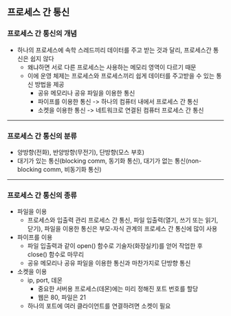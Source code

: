 ## 프로세스 간 통신
### 프로세스 간 통신의 개념
- 하나의 프로세스에 속학 스레드끼리 데이터를 주고 받는 것과 달리, 프로세스간 통신은 쉽지 않다
  - 왜냐하면 서로 다른 프로세스는 사용하는 메모리 영역이 다르기 때문
  - 이에 운영 체제는 프로세스와 프로세스끼리 쉽게 데이터를 주고받을 수 있는 통신 방법을 제공
    - 공유 메모리나 공유 파일을 이용한 통신
    - 파이프를 이용한 통신 -> 하나의 컴퓨터 내에서 프로세스 간 통신
    - 소켓을 이용한 통신 -> 네트워크로 연결된 컴퓨터 프로세스 간 통신
---
### 프로세스 간 통신의 분류
- 양방향(전화), 반양방향(무전기), 단방향(모스 부호)
- 대기가 있는 통신(blocking comm, 동기화 통신), 대기가 없는 통신(non-blocking comm, 비동기화 통신)
---
### 프로세스 간 통신의 종류
- 파일을 이용
  - 프로세스와 입출력 관리 프로세스 간 통신, 파일 입출력(열기, 쓰기 또는 읽기, 닫기), 파일을 이용한 통신은 부모-자식 관계의 프로세스 간 통신에 많이 사용
- 파이프를 이용
  - 파일 입출력과 같이 open() 함수로 기술자(화장실키)를 얻어 작업한 후 close() 함수로 마무리
  - 공유 메모리나 공유 파일을 이용한 통신과 마찬가지로 단방향 통신
- 소켓을 이용
  - ip, port, 데몬
    - 중요한 서버용 프로세스(데몬)에는 미리 정해진 포트 번호를 할당
    - 웹은 80, 파일은 21
  - 하나의 포트에 여러 클라이언트를 연결하려면 소켓이 필요